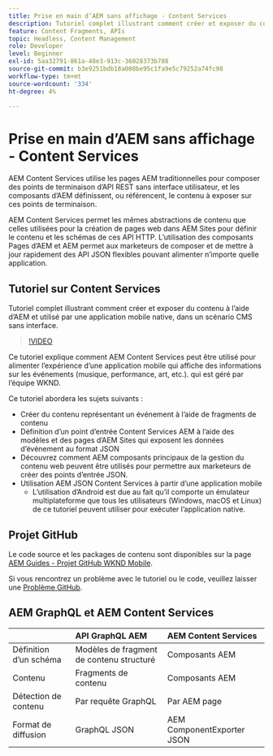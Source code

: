 ```yaml
---
title: Prise en main d’AEM sans affichage - Content Services
description: Tutoriel complet illustrant comment créer et exposer du contenu à l’aide d’AEM sans affichage.
feature: Content Fragments, APIs
topic: Headless, Content Management
role: Developer
level: Beginner
exl-id: 5aa32791-861a-48e3-913c-36028373b788
source-git-commit: b3e9251bdb18a008be95c1fa9e5c79252a74fc98
workflow-type: tm+mt
source-wordcount: '334'
ht-degree: 4%

---
```


# Prise en main d’AEM sans affichage - Content Services

AEM Content Services utilise les pages AEM traditionnelles pour composer des points de terminaison d’API REST sans interface utilisateur, et les composants d’AEM définissent, ou référencent, le contenu à exposer sur ces points de terminaison.

AEM Content Services permet les mêmes abstractions de contenu que celles utilisées pour la création de pages web dans AEM Sites pour définir le contenu et les schémas de ces API HTTP. L’utilisation des composants Pages d’AEM et AEM permet aux marketeurs de composer et de mettre à jour rapidement des API JSON flexibles pouvant alimenter n’importe quelle application.

## Tutoriel sur Content Services

Tutoriel complet illustrant comment créer et exposer du contenu à l’aide d’AEM et utilisé par une application mobile native, dans un scénario CMS sans interface.

>[!VIDEO](https://video.tv.adobe.com/v/28315?quality=12&learn=on)

Ce tutoriel explique comment AEM Content Services peut être utilisé pour alimenter l’expérience d’une application mobile qui affiche des informations sur les événements (musique, performance, art, etc.). qui est géré par l’équipe WKND.

Ce tutoriel abordera les sujets suivants :

* Créer du contenu représentant un événement à l’aide de fragments de contenu
* Définition d’un point d’entrée Content Services AEM à l’aide des modèles et des pages d’AEM Sites qui exposent les données d’événement au format JSON
* Découvrez comment AEM composants principaux de la gestion du contenu web peuvent être utilisés pour permettre aux marketeurs de créer des points d’entrée JSON.
* Utilisation AEM JSON Content Services à partir d’une application mobile
   * L’utilisation d’Android est due au fait qu’il comporte un émulateur multiplateforme que tous les utilisateurs (Windows, macOS et Linux) de ce tutoriel peuvent utiliser pour exécuter l’application native.

## Projet GitHub

Le code source et les packages de contenu sont disponibles sur la page [AEM Guides - Projet GitHub WKND Mobile](https://github.com/adobe/aem-guides-wknd-mobile).

Si vous rencontrez un problème avec le tutoriel ou le code, veuillez laisser une [Problème GitHub](https://github.com/adobe/aem-guides-wknd-mobile/issues).

## AEM GraphQL et AEM Content Services

|  | API GraphQL AEM | AEM Content Services |
|--------------------------------|:-----------------|:---------------------|
| Définition d’un schéma | Modèles de fragment de contenu structuré | Composants AEM |
| Contenu | Fragments de contenu | Composants AEM |
| Détection de contenu | Par requête GraphQL | Par AEM page |
| Format de diffusion | GraphQL JSON | AEM ComponentExporter JSON |
